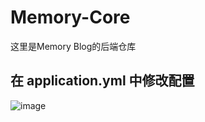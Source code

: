 # Memory-Core
这里是Memory Blog的后端仓库

## 在 application.yml 中修改配置
![image](https://github.com/LinMoQC/Memory-Core/assets/59323207/bce5f48c-a9f8-40fb-a933-084e769e0fd9)


